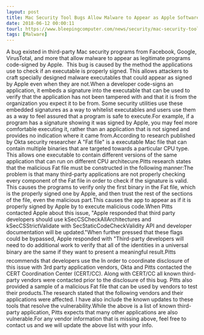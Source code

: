 ```yaml
---
layout: post
title: Mac Security Tool Bugs Allow Malware to Appear as Apple Software
date: 2018-06-12 00:00:11
tourl: https://www.bleepingcomputer.com/news/security/mac-security-tool-bugs-allow-malware-to-appear-as-apple-software/
tags: [Malware]
---
```

A bug existed in third-party Mac security programs from Facebook, Google, VirusTotal, and more that allow malware to appear as legitimate programs code-signed by Apple.  This bug is caused by the method the applications use to check if an executable is properly signed. This allows attackers to craft specially designed malware executables that could appear as signed by Apple even when they are not.When a developer code-signs an application, it embeds a signature into the executable that can be used to verify that the application has not been tampered with and that it is from the organization you expect it to be from. Some security utilities use these embedded signatures as a way to whitelist executables and users use them as a way to feel assured that a program is safe to execute.For example, if a program has a signature showing it was signed by Apple, you may feel more comfortable executing it, rather than an application that is not signed and provides no indication where it came from.According to research published by Okta security researcher A "Fat file" is a executable Mac file that can contain multiple binaries that are targeted towards a particular CPU type. This allows one executable to contain different versions of the same application that can run on different CPU architecure.Pitts research states that the malicious Fat file must be constructed in the following manner:The problem is that many third-party applications are not properly checking every component of the Fat file in order to check if the signature is valid. This causes the programs to verify only the first binary in the Fat file, which is the properly signed one by Apple, and then trust the rest of the sections of the file, even the malicious part.This causes the app to appear as if it is properly signed by Apple by to execute malicious code.When Pitts contacted Apple about this issue, "Apple responded that third party developers should use kSecCSCheckAllArchitectures and kSecCSStrictValidate with SecStaticCodeCheckValidity API and developer documentation will be updated."When further pressed that these flags could be bypassed, Apple responded with "Third-party developers will need to do additional work to verify that all of the identities in a universal binary are the same if they want to present a meaningful result.Pitts recommends that developers use the In order to coordinate disclosure of this issue with 3rd party application vendors, Okta and Pitts contacted the CERT Coordination Center (CERT/CC). Along with CERT/CC all known third-party vendors were contacted prior to the disclosure of this bug. Pitts also provided a sample of a malicious Fat file that can be used by vendors to test their products.The research stated that the following vendors and their applications were affected. I have also include the known updates to these tools that resolve the vulnerability.While the above is a list of known third-party application, Pitts expects that many other applications are also vulnerable.For any vendor information that is missing above, feel free to contact us and we will update the above list with your info.